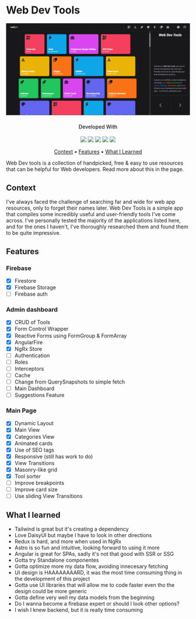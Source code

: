 # Web Dev Tools

<p align="center">
  <img src="./public/wdt-landing.png">
</p>
<h4 align="center" style="font-weight: 500">
Developed With
</h4>

<div align="center">
  <img src="https://img.shields.io/badge/Astro-ff5d00?style=for-the-badge&logo=astro&logoColor=ffffff">
  <img src="https://img.shields.io/badge/Angular-DD0031?style=for-the-badge&logo=angular&logoColor=white">
  <img src="https://img.shields.io/badge/Firebase-ffcb2e?style=for-the-badge&logo=firebase&logoColor=white">
  <img src="https://img.shields.io/badge/Tailwind_CSS-38bdf8?style=for-the-badge&logo=tailwind-css&logoColor=white">
  <img src="https://img.shields.io/badge/DaisyUI-1ad1a5?style=for-the-badge&logo=daisyui&logoColor=white">
</div>

<p align="center">
  <a href="#context">Context</a> •
  <a href="#features">Features</a> •
  <a href="#what-i-learned">What I Learned</a>
</p>

Web Dev tools is a collection of handpicked, free & easy to use resources that can be helpful for Web developers. Read more about this in the page.

## **Context**

I've always faced the challenge of searching far and wide for web app resources, only to forget their names later. Web Dev Tools is a simple app that compiles some incredibly useful and user-friendly tools I've come across. I've personally tested the majority of the applications listed here, and for the ones I haven't, I've thoroughly researched them and found them to be quite impressive.

## **Features**

### Firebase

- [x] Firestore
- [x] Firebase Storage
- [ ] Firebase auth

### Admin dashboard

- [x] CRUD of Tools
- [x] Form Control Wrapper
- [x] Reactive Forms using FormGroup & FormArray
- [x] AngularFire
- [x] NgRx Store
- [ ] Authentication
- [ ] Roles
- [ ] Interceptors
- [ ] Cache
- [ ] Change from QuerySnapshots to simple fetch
- [ ] Main Dashboard
- [ ] Suggestions Feature

### Main Page

- [x] Dynamic Layout
- [x] Main View
- [x] Categories View
- [x] Animated cards
- [x] Use of SEO tags
- [x] Responsive (still has work to do)
- [x] View Transitions
- [x] Masonry-like grid
- [x] Tool sorter
- [ ] Improve breakpoints
- [ ] Improve card size
- [ ] Use sliding View Transitions

## **What I learned**

- Tailwind is great but it's creating a dependency
- Love DaisyUI but maybe I have to look in other directions
- Redux is hard, and more when used in NgRx
- Astro is so fun and intuitive, looking forward to using it more
- Angular is great for SPAs, sadly it's not that good with SSR or SSG
- Gotta try Standalone componentes
- Gotta optimize more my data flow, avoiding innecesary fetching
- UI design is HAAAAAAAARD, it was the most time consuming thing in the development of this project
- Gotta use UI libraries that will allow me to code faster even tho the design could be more generic
- Gotta define very well my data models from the beginning
- Do I wanna become a firebase expert or should I look other options?
- I wish I knew backend, but it is really time consuming
